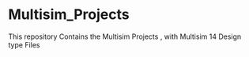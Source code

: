 # Multisim_Projects
This repository Contains the Multisim Projects , with Multisim 14 Design type Files
